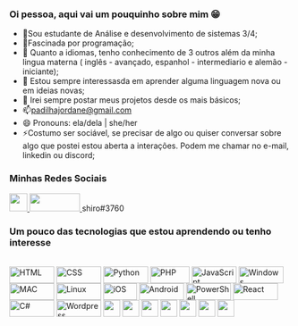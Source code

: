 ### Oi pessoa, aqui vai um pouquinho sobre mim 😁
- 🌱Sou estudante de Análise e desenvolvimento de sistemas 3/4;
- 🔭Fascinada por programação;
- 👯 Quanto a idiomas, tenho conhecimento de 3 outros além da minha lingua materna ( inglês - avançado, espanhol - intermediario e alemão - iniciante);
- 🤔 Estou sempre interessasda em aprender alguma linguagem nova ou em ideias novas;
- 💬 Irei sempre postar meus projetos desde os mais básicos;
- 📫padilhajordane@gmail.com
- 😄 Pronouns: ela/dela | she/her
- ⚡Costumo ser sociável, se precisar de algo ou quiser conversar sobre algo que postei estou aberta a interações. Podem me chamar no e-mail, linkedin ou discord;
### Minhas Redes Sociais
<p align="left">  
    <a href="https://www.linkedin.com/in/jordane-padilha-641719245/"><img src="https://cdn1.iconfinder.com/data/icons/social-media-rounded-corners/512/Rounded_Linkedin2_svg-256.png" width="32" height="32" />
    </a>
      <a href="shiro#3760"><img src="https://img.shields.io/badge/Discord-7289DA?style=for-the-badge&logo=discord&logoColor=white" width="90" height="32" />
    </a>shiro#3760
 
    
### Um pouco das tecnologias que estou aprendendo ou tenho interesse
 
 <div style="display: inline_block"><br>
 
  <img align="center" alt="HTML" height="30" width="80" src="https://img.shields.io/badge/HTML5-E34F26?style=for-the-badge&logo=html5&logoColor=white">
  <img align="center" alt="CSS" height="30" width="80" src="https://img.shields.io/badge/CSS-239120?&style=for-the-badge&logo=css3&logoColor=white">
  <img align="center" alt="Python" height="30" width="80" src="https://img.shields.io/badge/Python-3776AB?style=for-the-badge&logo=python&logoColor=white">
  <img align="center" alt="PHP" height="30" width="70" src="https://img.shields.io/badge/PHP-777BB4?style=for-the-badge&logo=php&logoColor=white">
  <img align="center" alt="JavaScript" height="30" width="80" src="https://img.shields.io/badge/JavaScript-323330?style=for-the-   badge&logo=javascript&logoColor=F7DF1E">
  <img align="center" alt="Windows" height="30" width="80" src="https://img.shields.io/badge/Windows-0078D6?style=for-the-badge&logo=windows&logoColor=white">
  <img align="center" alt="MAC" height="30" width="80" src="https://img.shields.io/badge/mac%20os-000000?style=for-the-badge&logo=apple&logoColor=white">
  <img align="center" alt="Linux" height="30" width="80" src="https://img.shields.io/badge/Linux-FCC624?style=for-the-badge&logo=linux&logoColor=black">
  <img align="center" alt="iOS" height="30" width="60" src="https://img.shields.io/badge/iOS-000000?style=for-the-badge&logo=ios&logoColor=white">
  <img align="center" alt="Android" height="30" width="80" src="https://img.shields.io/badge/Android-3DDC84?style=for-the-badge&logo=android&logoColor=white">
  <img align="center" alt="PowerShell" height="30" width="80" src="https://img.shields.io/badge/powershell-5391FE?style=for-the-badge&logo=powershell&logoColor=white">
  <img align="center" alt="React" height="30" width="80" src="https://img.shields.io/badge/React-20232A?style=for-the-badge&logo=react&logoColor=61DAFB">
  <img align="center" alt="C#" height="30" width="80" src="https://img.shields.io/badge/C%23-239120?style=for-the-badge&logo=c-sharp&logoColor=white">
  <img align="center" alt="Wordpress" height="30" width="80" src="https://img.shields.io/badge/Wordpress-21759B?style=for-the-badge&logo=wordpress&logoColor=white">
  <img align="center" alt"Ruby" height="30' width="80" src="https://img.shields.io/badge/Ruby-CC342D?style=for-the-badge&logo=ruby&logoColor=white">
  <img align="center" alt"Node.js" height="30' width="80" src="https://img.shields.io/badge/Node.js-43853D?style=for-the-badge&logo=node.js&logoColor=white">           <img align="center" alt"Typescript" height="30' width="80" src="https://img.shields.io/badge/TypeScript-007ACC?style=for-the-badge&logo=typescript&logoColor=white">   <img align="center" alt"C++" height="30' width="80" src="https://img.shields.io/badge/C%2B%2B-00599C?style=for-the-badge&logo=c%2B%2B&logoColor=white">               <img align="center" alt"jAVA" height="30' width="80" src="https://img.shields.io/badge/Java-ED8B00?style=for-the-badge&logo=openjdk&logoColor=white">                 <img align="center" alt"MYSQL" height="30' width="80" src="https://img.shields.io/badge/MySQL-00000F?style=for-the-badge&logo=mysql&logoColor=white">                 <img align="center" alt"Angular" height="30' width="80" src="https://img.shields.io/badge/Angular-DD0031?style=for-the-badge&logo=angular&logoColor">                                                                                                                                                    
</di>
